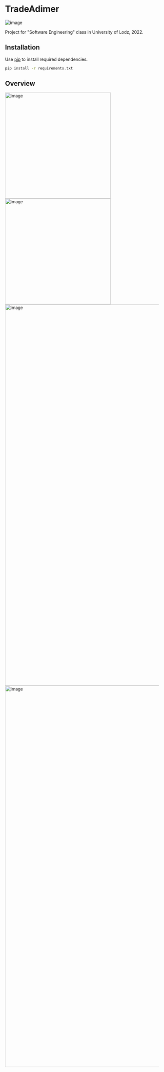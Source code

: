 # TradeAdimer
![image](https://user-images.githubusercontent.com/101001201/234302604-a066ac66-e7e0-42d1-9202-c00203c8f2b1.png)


Project for "Software Engineering" class in University of Lodz, 2022.

## Installation

Use [pip](https://pip.pypa.io/en/stable/) to install required dependencies.

```bash
pip install -r requirements.txt
```

## Overview

<img width="346" alt="image" src="https://user-images.githubusercontent.com/101001201/234304597-edfaf092-57a2-49aa-82ed-3fb736c731ec.png">

<img width="346" alt="image" src="https://user-images.githubusercontent.com/101001201/234305398-c9ddb4cd-5ef6-404e-9c32-24ff29455f5e.png">

<img width="1246" alt="image" src="https://user-images.githubusercontent.com/101001201/234305667-b5a13ce1-0aa1-4143-8115-d952641104a3.png">

<img width="1246" alt="image" src="https://user-images.githubusercontent.com/101001201/234305807-e5b94ced-1eb4-46be-8fcd-5581e40c97b5.png">

